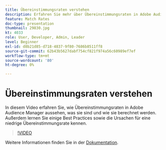 ```yaml
---
title: Übereinstimmungsraten verstehen
description: Erfahren Sie mehr über Übereinstimmungsraten in Adobe Audience Manager, was sie sind und wie sie berechnet werden. Lernen Sie außerdem Best Practices kennen und erfahren Sie, was zu einer niedrigen Übereinstimmungsrate führen kann.
feature: Match Rates
doc-type: presentation
thumbnail: 29830.jpg
kt: 4033
role: User, Developer, Admin, Leader
level: Beginner
exl-id: d8b21d85-d718-4837-9f80-7686b8511ff8
source-git-commit: 62b43b5627dabf754cf821f974a56c60989ef7ef
workflow-type: tm+mt
source-wordcount: '80'
ht-degree: 0%

---
```


# Übereinstimmungsraten verstehen

In diesem Video erfahren Sie, wie Übereinstimmungsraten in Adobe Audience Manager aussehen, was sie sind und wie sie berechnet werden. Außerdem lernen Sie einige Best Practices sowie die Ursachen für eine niedrige Übereinstimmungsrate kennen.

>[!VIDEO](https://video.tv.adobe.com/v/29830/?quality=12)

Weitere Informationen finden Sie in der [Dokumentation](https://experienceleague.adobe.com/docs/audience-manager/user-guide/features/addressable-audiences.html?lang=de).
